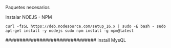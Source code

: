 Paquetes necesarios 

Instalar NOEJS - NPM

`curl -fsSL https://deb.nodesource.com/setup_16.x | sudo -E bash -
sudo apt-get install -y nodejs
sudo npm install -g npm@latest`


################################
Install MysQL 
